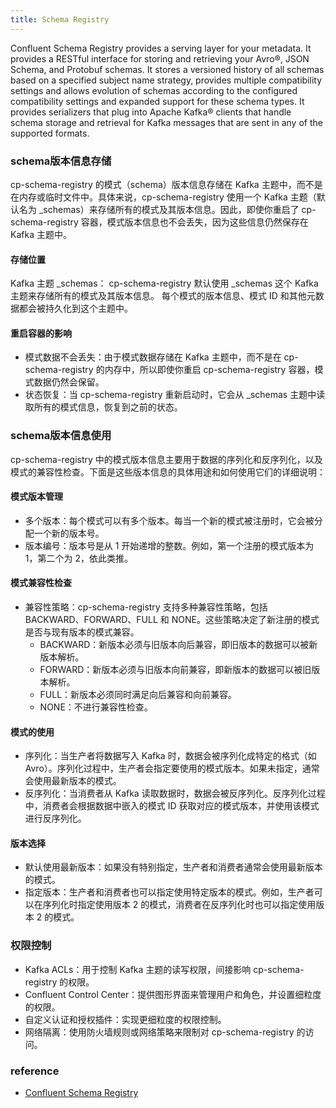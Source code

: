 ```yaml
---
title: Schema Registry
---
```


Confluent Schema Registry provides a serving layer for your metadata. It provides a RESTful interface for storing and
retrieving your Avro®, JSON Schema, and Protobuf schemas. It stores a versioned history of all schemas based on a
specified subject name strategy, provides multiple compatibility settings and allows evolution of schemas according to
the configured compatibility settings and expanded support for these schema types. It provides serializers that plug
into Apache Kafka® clients that handle schema storage and retrieval for Kafka messages that are sent in any of the
supported formats.

### schema版本信息存储

cp-schema-registry 的模式（schema）版本信息存储在 Kafka 主题中，而不是在内存或临时文件中。具体来说，cp-schema-registry 使用一个
Kafka 主题（默认名为 _schemas）来存储所有的模式及其版本信息。因此，即使你重启了 cp-schema-registry
容器，模式版本信息也不会丢失，因为这些信息仍然保存在 Kafka 主题中。

#### 存储位置

Kafka 主题 _schemas：
cp-schema-registry 默认使用 _schemas 这个 Kafka 主题来存储所有的模式及其版本信息。
每个模式的版本信息、模式 ID 和其他元数据都会被持久化到这个主题中。

#### 重启容器的影响

- 模式数据不会丢失：由于模式数据存储在 Kafka 主题中，而不是在 cp-schema-registry 的内存中，所以即使你重启
  cp-schema-registry 容器，模式数据仍然会保留。
- 状态恢复：当 cp-schema-registry 重新启动时，它会从 _schemas 主题中读取所有的模式信息，恢复到之前的状态。

### schema版本信息使用

cp-schema-registry 中的模式版本信息主要用于数据的序列化和反序列化，以及模式的兼容性检查。下面是这些版本信息的具体用途和如何使用它们的详细说明：

#### 模式版本管理

- 多个版本：每个模式可以有多个版本。每当一个新的模式被注册时，它会被分配一个新的版本号。
- 版本编号：版本号是从 1 开始递增的整数。例如，第一个注册的模式版本为 1，第二个为 2，依此类推。

#### 模式兼容性检查

- 兼容性策略：cp-schema-registry 支持多种兼容性策略，包括 BACKWARD、FORWARD、FULL 和 NONE。这些策略决定了新注册的模式是否与现有版本的模式兼容。
    - BACKWARD：新版本必须与旧版本向后兼容，即旧版本的数据可以被新版本解析。
    - FORWARD：新版本必须与旧版本向前兼容，即新版本的数据可以被旧版本解析。
    - FULL：新版本必须同时满足向后兼容和向前兼容。
    - NONE：不进行兼容性检查。

#### 模式的使用

- 序列化：当生产者将数据写入 Kafka 时，数据会被序列化成特定的格式（如 Avro）。序列化过程中，生产者会指定要使用的模式版本。如果未指定，通常会使用最新版本的模式。
- 反序列化：当消费者从 Kafka 读取数据时，数据会被反序列化。反序列化过程中，消费者会根据数据中嵌入的模式 ID
  获取对应的模式版本，并使用该模式进行反序列化。

#### 版本选择

- 默认使用最新版本：如果没有特别指定，生产者和消费者通常会使用最新版本的模式。
- 指定版本：生产者和消费者也可以指定使用特定版本的模式。例如，生产者可以在序列化时指定使用版本 2 的模式，消费者在反序列化时也可以指定使用版本
  2 的模式。

### 权限控制

- Kafka ACLs：用于控制 Kafka 主题的读写权限，间接影响 cp-schema-registry 的权限。
- Confluent Control Center：提供图形界面来管理用户和角色，并设置细粒度的权限。
- 自定义认证和授权插件：实现更细粒度的权限控制。
- 网络隔离：使用防火墙规则或网络策略来限制对 cp-schema-registry 的访问。

### reference
- [Confluent Schema Registry](https://github.com/confluentinc/schema-registry)